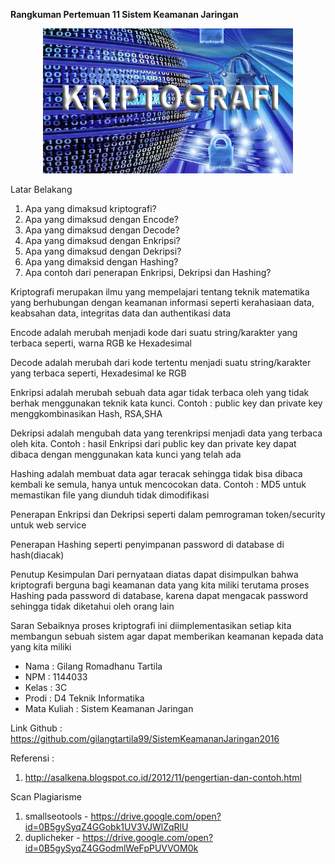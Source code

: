 **Rangkuman Pertemuan 11 Sistem Keamanan Jaringan**

<p align="center">
  <img src="../../img/kriptografi.jpg" width="400px">
</p>

Latar Belakang

1. Apa yang dimaksud kriptografi?
2. Apa yang dimaksud dengan Encode?
3. Apa yang dimaksud dengan Decode?
4. Apa yang dimaksud dengan Enkripsi?
5. Apa yang dimaksud dengan Dekripsi?
6. Apa yang dimaksid dengan Hashing?
7. Apa contoh dari penerapan Enkripsi, Dekripsi dan Hashing?

Kriptografi merupakan ilmu yang mempelajari tentang teknik matematika yang berhubungan dengan keamanan informasi seperti kerahasiaan data, keabsahan data, integritas data dan authentikasi data

Encode adalah merubah menjadi kode dari suatu string/karakter yang terbaca seperti, warna RGB ke Hexadesimal

Decode adalah merubah dari kode tertentu menjadi suatu string/karakter yang terbaca seperti, Hexadesimal ke RGB

Enkripsi adalah merubah sebuah data agar tidak terbaca oleh yang tidak berhak menggunakan teknik kata kunci. Contoh : public key dan private key menggkombinasikan Hash, RSA,SHA

Dekripsi adalah mengubah data yang terenkripsi menjadi data yang terbaca oleh kita. Contoh : hasil Enkripsi dari public key dan private key dapat dibaca dengan menggunakan kata kunci yang telah ada

Hashing adalah membuat data agar teracak sehingga tidak bisa dibaca kembali ke semula, hanya untuk mencocokan data. Contoh : MD5 untuk memastikan file yang diunduh tidak dimodifikasi

Penerapan Enkripsi dan Dekripsi seperti dalam pemrograman token/security untuk web service

Penerapan Hashing seperti penyimpanan password di database di hash(diacak)

Penutup
Kesimpulan
Dari pernyataan diatas dapat disimpulkan bahwa kriptografi berguna bagi keamanan data yang kita miliki terutama proses Hashing pada password di database, karena dapat mengacak password sehingga tidak diketahui oleh orang lain

Saran
Sebaiknya proses kriptografi ini diimplementasikan setiap kita membangun sebuah sistem agar dapat memberikan keamanan kepada data yang kita miliki

* Nama : Gilang Romadhanu Tartila
* NPM : 1144033
* Kelas : 3C
* Prodi : D4 Teknik Informatika
* Mata Kuliah : Sistem Keamanan Jaringan

Link Github : https://github.com/gilangtartila99/SistemKeamananJaringan2016

Referensi : 

1. http://asalkena.blogspot.co.id/2012/11/pengertian-dan-contoh.html

Scan Plagiarisme

1. smallseotools - https://drive.google.com/open?id=0B5gySyqZ4GGobk1UV3VJWlZqRlU
2. duplicheker - https://drive.google.com/open?id=0B5gySyqZ4GGodmlWeFpPUVVOM0k